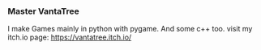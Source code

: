 ### Master VantaTree

I make Games mainly in python with pygame.
And some c++ too.
visit my itch.io page: https://vantatree.itch.io/

